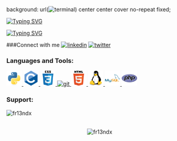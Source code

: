 
background: url(![terminal](https://user-images.githubusercontent.com/58890748/226445751-da41a94f-9636-47bf-8b77-c082b947ffb6.png)) center center cover no-repeat fixed;

<a href="https://git.io/typing-svg"><img src="https://readme-typing-svg.demolab.com?font=Fira+Code&weight=600&size=40&duration=3999&pause=1000&color=E91033&vCenter=true&repeat=false&width=501&lines=Howdy...+I+am+fr13ndx" alt="Typing SVG" /></a>

<a href="https://git.io/typing-svg"><img src="https://readme-typing-svg.demolab.com?font=Fira+Code&size=16&duration=3999&pause=1000&color=0BE90C&vCenter=true&multiline=true&width=435&height=110&lines=%24+Cyber+Security+Specialist;%24+C+and+Python+Programmer;%24+Ethical+Hacker" alt="Typing SVG" /></a>




###Connect with me
[![linkedin](https://img.shields.io/badge/linkedin-0A66C2?style=for-the-badge&logo=linkedin&logoColor=white)](https://www.linkedin.com/in/mosesgichia/)
[![twitter](https://img.shields.io/badge/twitter-1DA1F2?style=for-the-badge&logo=twitter&logoColor=white)](https://twitter.com/fr13ndx1)


<h3 align="left">Languages and Tools:</h3>
<p align="left"> 
    <a href="https://www.python.org" target="_blank" rel="noreferrer"> <img src="https://raw.githubusercontent.com/devicons/devicon/master/icons/python/python-original.svg" alt="python" width="40" height="40"/> </a>
    <a href="https://www.cprogramming.com/" target="_blank" rel="noreferrer"> <img src="https://raw.githubusercontent.com/devicons/devicon/master/icons/c/c-original.svg" alt="c" width="40" height="40"/> </a> 
    <a href="https://www.w3schools.com/css/" target="_blank" rel="noreferrer"> <img src="https://raw.githubusercontent.com/devicons/devicon/master/icons/css3/css3-original-wordmark.svg" alt="css3" width="40" height="40"/> </a> 
    <a href="https://git-scm.com/" target="_blank" rel="noreferrer"> <img src="https://www.vectorlogo.zone/logos/git-scm/git-scm-icon.svg" alt="git" width="40" height="40"/> </a> 
    <a href="https://www.w3.org/html/" target="_blank" rel="noreferrer"> <img src="https://raw.githubusercontent.com/devicons/devicon/master/icons/html5/html5-original-wordmark.svg" alt="html5" width="40" height="40"/> </a>
    <a href="https://www.linux.org/" target="_blank" rel="noreferrer"> <img src="https://raw.githubusercontent.com/devicons/devicon/master/icons/linux/linux-original.svg" alt="linux" width="40" height="40"/> </a> 
    <a href="https://www.mysql.com/" target="_blank" rel="noreferrer"> <img src="https://raw.githubusercontent.com/devicons/devicon/master/icons/mysql/mysql-original-wordmark.svg" alt="mysql" width="40" height="40"/> </a>
    <a href="https://www.php.net" target="_blank" rel="noreferrer"> <img src="https://raw.githubusercontent.com/devicons/devicon/master/icons/php/php-original.svg" alt="php" width="40" height="40"/> </a>  
</p>

<h3 align="left">Support:</h3>
<p><a href="https://ko-fi.com/fr13ndx"> <img align="left" src="https://cdn.ko-fi.com/cdn/kofi3.png?v=3" height="50" width="210" alt="fr13ndx" /></a></p><br><br>

<p><img align="center" src="https://github-readme-stats.vercel.app/api/top-langs?username=fr13ndx&show_icons=true&locale=en&layout=compact" alt="fr13ndx" /></p>

